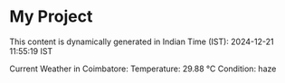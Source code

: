 # My Project

This content is dynamically generated in Indian Time (IST): 2024-12-21 11:55:19 IST


Current Weather in Coimbatore:
Temperature: 29.88 °C
Condition: haze
